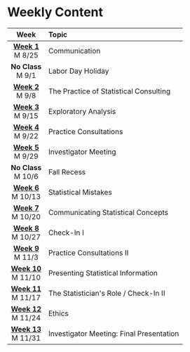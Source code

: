 # Weekly Content

| **Week** | Topic |
| :-: | :-- |
|[**Week 1**](week1.md) <br /> M 8/25 | Communication |
|**No Class** <br /> M 9/1 | Labor Day Holiday |
|[**Week 2**](week2.md) <br /> M 9/8 | The Practice of Statistical Consulting |
|[**Week 3**](week3.md) <br /> M 9/15 | Exploratory Analysis |
|[**Week 4**](week4.md) <br /> M 9/22 | Practice Consultations |
|[**Week 5**](week5.md) <br /> M 9/29 | Investigator Meeting |
|**No Class** <br /> M 10/6 | Fall Recess |
|[**Week 6**](week6.md) <br /> M 10/13 | Statistical Mistakes |
|[**Week 7**](week7.md) <br /> M 10/20 | Communicating Statistical Concepts |
|[**Week 8**](week8.md) <br /> M 10/27 | Check-In I |
|[**Week 9**](week9.md) <br /> M 11/3 | Practice Consultations II |
|[**Week 10**](week10.md) <br /> M 11/10 | Presenting Statistical Information |
|[**Week 11**](week11.md) <br /> M 11/17 | The Statistician's Role / Check-In II |
|[**Week 12**](week12.md) <br /> M 11/24| Ethics |
|[**Week 13**](week13.md) <br /> M 11/31 | Investigator Meeting: Final Presentation |

<!-- |**No Class** <br /> M 2/17 | President's Day | -->
<!-- |**No Class** <br /> M 3/17 | Spring Break | -->